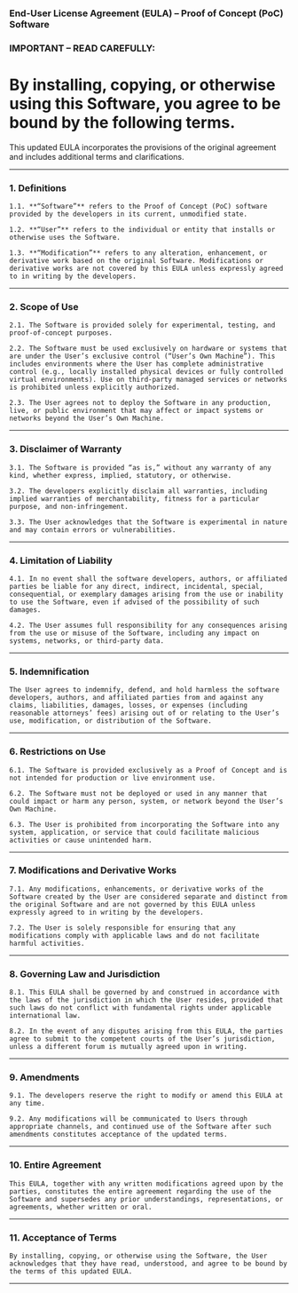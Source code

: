 ### **End-User License Agreement (EULA) – Proof of Concept (PoC) Software**

### **IMPORTANT – READ CAREFULLY:**

# **By installing, copying, or otherwise using this Software, you agree to be bound by the following terms.**

This updated EULA incorporates the provisions of the original agreement and includes additional terms and clarifications.

---

### 1. Definitions
    1.1. **“Software”** refers to the Proof of Concept (PoC) software provided by the developers in its current, unmodified state.  

    1.2. **“User”** refers to the individual or entity that installs or otherwise uses the Software.  

    1.3. **“Modification”** refers to any alteration, enhancement, or derivative work based on the original Software. Modifications or derivative works are not covered by this EULA unless expressly agreed to in writing by the developers.

---

### 2. Scope of Use
    2.1. The Software is provided solely for experimental, testing, and proof-of-concept purposes.  

    2.2. The Software must be used exclusively on hardware or systems that are under the User’s exclusive control (“User’s Own Machine”). This includes environments where the User has complete administrative control (e.g., locally installed physical devices or fully controlled virtual environments). Use on third-party managed services or networks is prohibited unless explicitly authorized.  

    2.3. The User agrees not to deploy the Software in any production, live, or public environment that may affect or impact systems or networks beyond the User’s Own Machine.

---

### 3. Disclaimer of Warranty
    3.1. The Software is provided “as is,” without any warranty of any kind, whether express, implied, statutory, or otherwise.  

    3.2. The developers explicitly disclaim all warranties, including implied warranties of merchantability, fitness for a particular purpose, and non-infringement.  

    3.3. The User acknowledges that the Software is experimental in nature and may contain errors or vulnerabilities.

---

### 4. Limitation of Liability
    4.1. In no event shall the software developers, authors, or affiliated parties be liable for any direct, indirect, incidental, special, consequential, or exemplary damages arising from the use or inability to use the Software, even if advised of the possibility of such damages.  
    
    4.2. The User assumes full responsibility for any consequences arising from the use or misuse of the Software, including any impact on systems, networks, or third-party data.

---

### 5. Indemnification
    The User agrees to indemnify, defend, and hold harmless the software developers, authors, and affiliated parties from and against any claims, liabilities, damages, losses, or expenses (including reasonable attorneys’ fees) arising out of or relating to the User’s use, modification, or distribution of the Software.

---

### 6. Restrictions on Use
    6.1. The Software is provided exclusively as a Proof of Concept and is not intended for production or live environment use.  

    6.2. The Software must not be deployed or used in any manner that could impact or harm any person, system, or network beyond the User’s Own Machine.  

    6.3. The User is prohibited from incorporating the Software into any system, application, or service that could facilitate malicious activities or cause unintended harm.

---

### 7. Modifications and Derivative Works
    7.1. Any modifications, enhancements, or derivative works of the Software created by the User are considered separate and distinct from the original Software and are not governed by this EULA unless expressly agreed to in writing by the developers.  

    7.2. The User is solely responsible for ensuring that any modifications comply with applicable laws and do not facilitate harmful activities.

---

### 8. Governing Law and Jurisdiction
    8.1. This EULA shall be governed by and construed in accordance with the laws of the jurisdiction in which the User resides, provided that such laws do not conflict with fundamental rights under applicable international law. 

    8.2. In the event of any disputes arising from this EULA, the parties agree to submit to the competent courts of the User’s jurisdiction, unless a different forum is mutually agreed upon in writing.

---

### 9. Amendments
    9.1. The developers reserve the right to modify or amend this EULA at any time.  

    9.2. Any modifications will be communicated to Users through appropriate channels, and continued use of the Software after such amendments constitutes acceptance of the updated terms.

---

### 10. Entire Agreement
    This EULA, together with any written modifications agreed upon by the parties, constitutes the entire agreement regarding the use of the Software and supersedes any prior understandings, representations, or agreements, whether written or oral.

---

### 11. Acceptance of Terms
    By installing, copying, or otherwise using the Software, the User acknowledges that they have read, understood, and agree to be bound by the terms of this updated EULA.

---
